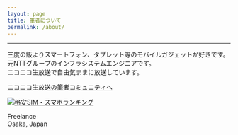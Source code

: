 ```yaml
---
layout: page
title: 筆者について
permalink: /about/
---
```

---
 三度の飯よりスマートフォン、タブレット等のモバイルガジェットが好きです。  
元NTTグループのインフラシステムエンジニアです。  
ニコニコ生放送で自由気ままに放送しています。  
 
[ニコニコ生放送の筆者コミュニティへ](http://com.nicovideo.jp/community/co1136215/)  

[<img src="https://blog.with2.net/img/banner/c/banner_1/br_c_1081_1.gif" title="格安SIM・スマホランキング">](//blog.with2.net/link/?1941652:1081)  
 
Freelance  
Osaka, Japan
